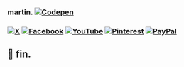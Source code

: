 ### martin. [![Codepen](https://img.shields.io/badge/Codepen-000000?style=for-the-badge&logo=codepen&logoColor=white)](https://codepen.io/bright-spark) 

### [![X](https://img.shields.io/badge/X-black.svg?logo=X&logoColor=white)](https://x.com/martinmyburgh) [![Facebook](https://img.shields.io/badge/Facebook-%231877F2.svg?logo=Facebook&logoColor=white)](https://facebook.com/iamanamoeba) [![YouTube](https://img.shields.io/badge/YouTube-%23FF0000.svg?logo=YouTube&logoColor=white)](https://youtube.com/@theradiostream) [![Pinterest](https://img.shields.io/badge/Pinterest-%23E60023.svg?logo=Pinterest&logoColor=white)](https://pinterest.com/freetheradio) [![PayPal](https://img.shields.io/badge/PayPal-00457C?style=for-the-badge&logo=paypal&logoColor=white)](https://paypal.me/martinmyburgh)

## 💫 fin.
